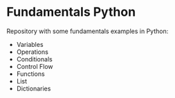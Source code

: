 # Fundamentals Python

Repository with some fundamentals examples in Python:

- Variables
- Operations
- Conditionals
- Control Flow
- Functions
- List
- Dictionaries



